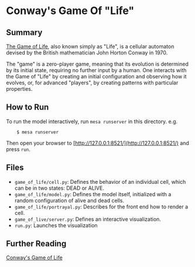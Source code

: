 # Conway's Game Of "Life"

## Summary

[The Game of Life](https://en.wikipedia.org/wiki/Conway%27s_Game_of_Life), also known simply as "Life", is a cellular automaton devised by the British mathematician John Horton Conway in 1970.

The "game" is a zero-player game, meaning that its evolution is determined by its initial state, requiring no further input by a human. One interacts with the Game of "Life" by creating an initial configuration and observing how it evolves, or, for advanced "players", by creating patterns with particular properties.


## How to Run

To run the model interactively, run ``mesa runserver`` in this directory. e.g.

```
    $ mesa runserver
```

Then open your browser to [http://127.0.0.1:8521/](http://127.0.0.1:8521/) and press ``run``.

## Files

* ``game_of_life/cell.py``: Defines the behavior of an individual cell, which can be in two states: DEAD or ALIVE.
* ``game_of_life/model.py``: Defines the model itself, initialized with a random configuration of alive and dead cells.
* ``game_of_life/portrayal.py``: Describes for the front end how to render a cell.
* ``game_of_live/server.py``: Defines an interactive visualization.
* ``run.py``: Launches the visualization

## Further Reading
[Conway's Game of Life](https://en.wikipedia.org/wiki/Conway%27s_Game_of_Life)

